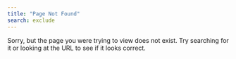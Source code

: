 ```yaml
---
title: "Page Not Found"
search: exclude
---  
```


Sorry, but the page you were trying to view does not exist. Try searching for it or looking at the URL to see if it
looks correct.
